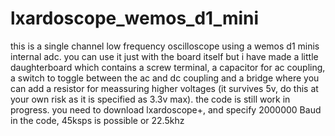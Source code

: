 # lxardoscope_wemos_d1_mini
this is a single channel low frequency oscilloscope using a wemos d1 minis internal adc. you can use it just with the board itself but i have made a little daughterboard which contains a screw terminal, a capacitor for ac coupling, a switch to toggle between the ac and dc coupling and a bridge where you can add a resistor for meassuring higher voltages (it survives 5v, do this at your own risk as it is specified as 3.3v max). the code is still work in progress. you need to download lxardoscope+, and specify 2000000 Baud in the code, 45ksps is possible or 22.5khz
